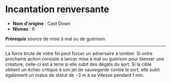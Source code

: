 # Incantation renversante

 * **Nom d'origine** : Cast Down
 * **Niveau** : 6


<p><strong>Prérequis</strong> source de mise à mal ou de guérison</p>
<hr>
<p>La force brute de votre foi peut forcer un adversaire à tomber. Si votre prochaine action consiste à lancer mise à mal ou guérison pour blesser une créature, celle-ci est à terre si elle subit des dégâts du sort. Si la cible obtient un échec critique à son jet de sauvegarde contre le sort, elle subit également un malus de statut de −3 m à sa Vitesse pendant 1 min.</p>